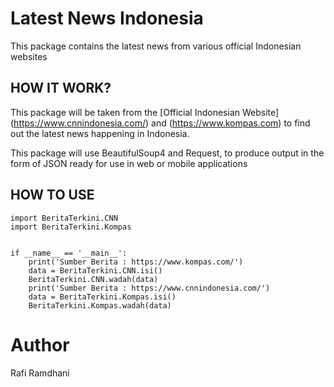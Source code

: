 # Latest News Indonesia
This package contains the latest news from various official Indonesian websites

## HOW IT WORK?
This package will be taken from the [Official Indonesian Website] (https://www.cnnindonesia.com/) and (https://www.kompas.com) to find out the latest news happening in Indonesia.

This package will use BeautifulSoup4 and Request, to produce output in the form of JSON ready for use in web or mobile applications
## HOW TO USE
```
import BeritaTerkini.CNN
import BeritaTerkini.Kompas


if __name__ == '__main__':
    print('Sumber Berita : https://www.kompas.com/')
    data = BeritaTerkini.CNN.isi()
    BeritaTerkini.CNN.wadah(data)
    print('Sumber Berita : https://www.cnnindonesia.com/')
    data = BeritaTerkini.Kompas.isi()
    BeritaTerkini.Kompas.wadah(data)

```

# Author
Rafi Ramdhani